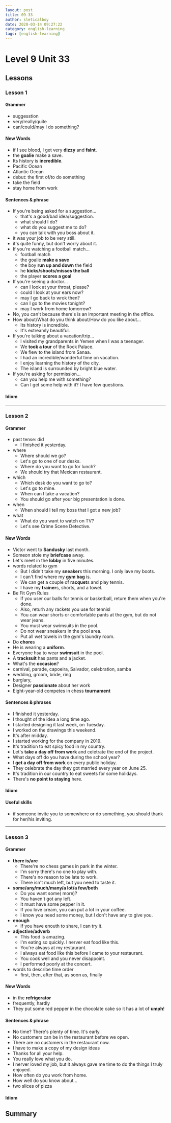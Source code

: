 ```yaml
---
layout: post
title: 09-33
author: sleticalboy
date: 2020-03-14 09:27:22
category: english-learning
tags: [english-learning]
---
```


# Level 9 Unit 33

## Lessons

### Lesson 1
#### Grammer
- suggesstion
- very/really/quite
- can/could/may I do something?

#### New Words
- if I see blood, I get very **dizzy** and **faint**.
- the **goalie** make a save.
- Its history is **incredible**.
- Pacific Ocean
- Atlantic Ocean
- debut: the first of/to do something
- take the field
- stay home from work

#### Sentences & phrase
- If you're being asked for a suggestion...
	- that's a good/bad idea/suggestion.
	- what should I do?
	- what do you suggest me to do?
	- you can talk with you boss about it.
- it was your job to be very still.
- it's quite funny, but don't worry about it.
- If you're watching a football match...
	- football match
	- the goalie **make a save**
	- the boy **run up and down** the field
	- he **kicks/shoots/misses the ball**
	- the player **scores a goal**
- If you're seeing a doctor...
	- can I look at your throat, please?
	- could I look at your ears now?
	- may I go back to wrok then?
	- can I go to the movies tonight?
	- may I work from home tomorrow?
- No, you can't because there's is an important meeting in the office.
- How about/What do you think about/How do you like about...
	- Its history is incredible.
	- It's extreamly beautiful.
- If you're talking about a vacation/trip...
	- I visited my grandparents in Yemen when I was a teenager.
	- We **took a tour** of the Rock Palace.
	- We flew to the island from Sanaa.
	- I had an incredible/wonderful time on vacation.
	- I enjoy learning the history of the city.
	- The island is surrounded by bright blue water.
- If you're asking for permission...
	- can you help me with something?
	- Can I get some help with it? I have few questions.

#### Idiom

---
### Lesson 2
#### Grammer
- past tense: did
	- I finished it yesterday.
- where
	- Where should we go?
	- Let's go to one of our desks.
	- Where do you want to go for lunch?
	- We should try that Mexican restaurant.
- which
	- Which desk do you want to go to?
	- Let's go to mine.
	- When can I take a vacation?
	- You should go after your big presentation is done.
- when
	- When should I tell my boss that I got a new job?
- what
	- What do you want to watch on TV?
	- Let's see Crime Scene Detective.

#### New Words
- Victor went to **Sandusky** last month.
- Someon stole my **briefcase** away.
- Let's meet in the **lobby** in five minutes.
- words related to gym
	- But I didn't take my **sneaker**s this morning. I only lave my boots.
	- I can't find where my **gym bag** is.
	- We can get a couple of **racquet**s and play tennis.
	- I have my **trainer**s, shorts, and a towel.
- Be Fit Gym Rules
	- If you user our balls for tennis or basketball, reture them when you're done.
	- Also, returh any rackets you use for tennisl
	- You can wear shorts or comfortable pants at the gym, but do not wear jeans.
	- You must wear swimsuits in the pool.
	- Do not wear sneakers in the pool area.
	- Put all wet towels in the gym's laundry room.
- Do **chore**s
- He is wearing a **uniform**.
- Everyone hsa to wear **swimsuit** in the pool.
- A **tracksuit** has pants and a jacket.
- What's the **occasion**?
- carnival, parade, capoeira, Salvador, celebration, samba
- wedding, groom, bride, ring
- burglary,
- Designer **passionate** about her work
- Eight-year-old competes in chess **tournament**

#### Sentences & phrases
- I finished it yesterday.
- I thought of the idea a long time ago.
- I started designing it last week, on Tuesday.
- I worked on the drawings this weekend.
- It's after midday.
- I started working for the company in 2019.
- It's tradition to eat spicy food in my country.
- Let's **take a day off from work** and celetrate the end of the project.
- What days off do you have during the school year?
- I **get a day off from work** on every public holiday.
- They celebrate the day they got married every year on June 25.
- It's tradition in our country to eat sweets for some holidays.
- There's **no point to staying** here.

#### Idiom

#### Useful skills
- if someone invite you to somewhere or do something, you should thank for her/his inviting.

---
### Lesson 3
#### Grammer
- **there is/are**
    - There're no chess games in park in the winter.
    - I'm sorry there's no one to play with.
    - There's no reason to be late to work.
    - There isn't much left, but you need to taste it.
- **some/any/much/many/a lot/a few/both**
    - Do you want some( more)?
    - You haven't got any left.
    - It must have some pepper in it.
    - If you love cream, you can put a lot in your coffee.
    - I know you need some money, but I don't have any to give you.
- **enough**
    - If you have enouth to share, I can try it.
- **adjective/adverb**
    - This food is amazing.
    - I'm eating so quickly. I nerver eat food like this.
    - You're always at my restaurant.
    - I always eat food like this before I came to your restaurant.
    - You cook well and you never disappoint.
    - I performed poorly at the concert.
- words to describe time order
    - first, then, after that, as soon as, finally

#### New Words
- in the **refrigerator**
- frequently, hardly
- They put some red pepper in the chocolate cake so it has a lot of **umph**!

#### Sentences & phrase
- No time? There's plenty of time. It's early.
- No customers can be in the restaurant before we open.
- There are no customers in the restaurant now.
- I have to make a copy of my design ideas
- Thanks for all your help.
- You really love what you do.
- I nerver loved my job, but it always gave me time to do the things I truly enjoyed.
- How often do you work from home.
- How well do you know about...
- two slices of pizza

#### Idiom

## Summary
